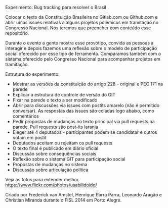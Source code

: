 Experimento: Bug tracking para resolver o Brasil

Colocar o texto da Constituição Brasileira no Gitlab.com ou Github.com e abrir umas issues relativas a alguns projetos polêmicos em tramitação no Congresso Nacional. Nós teremos que preencher com conteúdo esse repositório. 

Durante o evento a gente mostra esse provótipo, convida as pessoas a interagir e depois fazemos uma reflexão sobre o modelo de participação social oferecido por esse tipo de ferramenta. Comparamos também com o sistema oferecido pelo Congresso Nacional para acompanhar projetos em tramitação. 

Estrutura do experimento:

* Mostrar as versões da constituição do artigo 228 - original e PEC 171 na parede
* Explicar a estrutura de controle de versão do GIT
* Fixar na parede o texto a ser modificado
* Abrir para discussões via issues com postits amarelo (não é permitido conversar). As respostas das issues são coladas logo abaixo, como comentários
* Pedir propostas de mudanças no texto principal via pull requests na parede. Pull requests são post-its laranja
* Eleger até 4 deputados - participantes podem se candidatar e outros votam em postit
* Deputados aceitam ou rejeitam os pull requests
* O texto final é publicado em diário oficial
* Discussão sobre consequências sociais
* Reflexão sobre o sistema GIT para participação social
* Propostas de mudanças no sistema
* Discussão sobre articulação política

Veja as fotos para entender melhor.
https://www.flickr.com/photos/usabilidoido/

Criado por Frederick van Amstel, Henrique Parra Parra, Leonardo Aragão e Christian Miranda durante o FISL 2014 em Porto Alegre.
